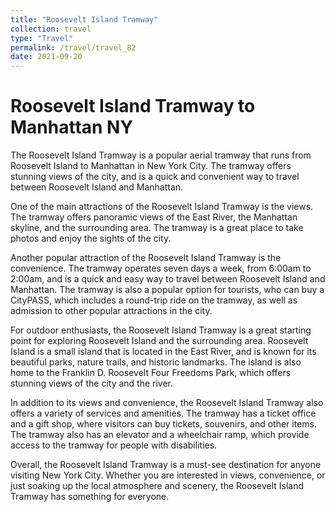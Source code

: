 ```yaml
---
title: "Roosevelt Island Tramway"
collection: travel
type: "Travel"
permalink: /travel/travel_82
date: 2021-09-20
---
```



# Roosevelt Island Tramway to Manhattan NY
The Roosevelt Island Tramway is a popular aerial tramway that runs from Roosevelt Island to Manhattan in New York City. The tramway offers stunning views of the city, and is a quick and convenient way to travel between Roosevelt Island and Manhattan.

One of the main attractions of the Roosevelt Island Tramway is the views. The tramway offers panoramic views of the East River, the Manhattan skyline, and the surrounding area. The tramway is a great place to take photos and enjoy the sights of the city.

Another popular attraction of the Roosevelt Island Tramway is the convenience. The tramway operates seven days a week, from 6:00am to 2:00am, and is a quick and easy way to travel between Roosevelt Island and Manhattan. The tramway is also a popular option for tourists, who can buy a CityPASS, which includes a round-trip ride on the tramway, as well as admission to other popular attractions in the city.

For outdoor enthusiasts, the Roosevelt Island Tramway is a great starting point for exploring Roosevelt Island and the surrounding area. Roosevelt Island is a small island that is located in the East River, and is known for its beautiful parks, nature trails, and historic landmarks. The island is also home to the Franklin D. Roosevelt Four Freedoms Park, which offers stunning views of the city and the river.

In addition to its views and convenience, the Roosevelt Island Tramway also offers a variety of services and amenities. The tramway has a ticket office and a gift shop, where visitors can buy tickets, souvenirs, and other items. The tramway also has an elevator and a wheelchair ramp, which provide access to the tramway for people with disabilities.

Overall, the Roosevelt Island Tramway is a must-see destination for anyone visiting New York City. Whether you are interested in views, convenience, or just soaking up the local atmosphere and scenery, the Roosevelt Island Tramway has something for everyone.
